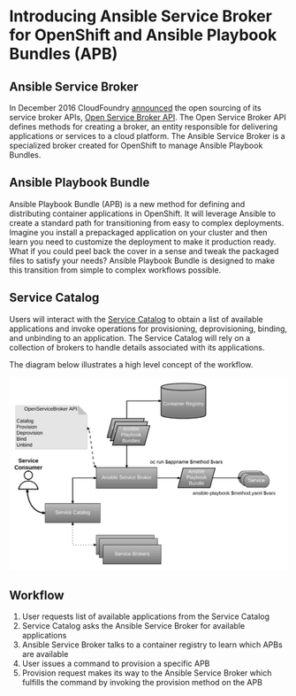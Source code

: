 # Introducing Ansible Service Broker for OpenShift and Ansible Playbook Bundles (APB)

## Ansible Service Broker
In December 2016 CloudFoundry [announced](https://www.cloudfoundry.org/open-service-broker-api-launches-as-industry-standard/)
the open sourcing of its service broker APIs, [Open Service Broker API](https://www.openservicebrokerapi.org/).
The Open Service Broker API defines methods for creating a broker, an entity responsible for delivering
applications or services to a cloud platform. The Ansible Service Broker is a specialized broker created
for OpenShift to manage Ansible Playbook Bundles.

## Ansible Playbook Bundle
Ansible Playbook Bundle (APB) is a new method for defining and distributing container applications in OpenShift.
It will leverage Ansible to create a standard path for transitioning from easy to complex deployments. Imagine
you install a prepackaged application on your cluster and then learn you need to customize the deployment to
make it production ready. What if you could peel back the cover in a sense and tweak the packaged files to
satisfy your needs?  Ansible Playbook Bundle is designed to make this transition from simple to complex workflows
possible.

## Service Catalog
Users will interact with the [Service Catalog](https://github.com/kubernetes-incubator/service-catalog)
to obtain a list of available applications and invoke operations for provisioning, deprovisioning, binding, and unbinding
to an application. The Service Catalog will rely on a collection of brokers to handle details associated with
its applications.

The diagram below illustrates a high level concept of the workflow.

![Overview](images/ansible-service-broker-overview.png)

## Workflow

  1. User requests list of available applications from the Service Catalog
  2. Service Catalog asks the Ansible Service Broker for available applications
  3. Ansible Service Broker talks to a container registry to learn which APBs are available
  4. User issues a command to provision a specific APB
  5. Provision request makes its way to the Ansible Service Broker which fulfills the command by invoking the
      provision method on the APB
